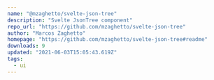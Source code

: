 ```yaml
---
name: "@mzaghetto/svelte-json-tree"
description: "Svelte JsonTree component"
repo_url: "https://github.com/mzaghetto/svelte-json-tree"
author: "Marcos Zaghetto"
homepage: "https://github.com/mzaghetto/svelte-json-tree#readme"
downloads: 9
updated: "2021-06-03T15:05:43.619Z"
tags: 
  - ui
---
```

